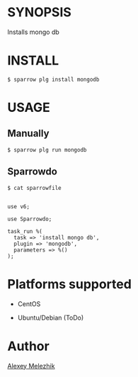 # SYNOPSIS

Installs mongo db


# INSTALL

    $ sparrow plg install mongodb


# USAGE

## Manually

    $ sparrow plg run mongodb

## Sparrowdo

    $ cat sparrowfile


    use v6;

    use Sparrowdo;

    task_run %(
      task => 'install mongo db',
      plugin => 'mongodb',
      parameters => %()
    );

# Platforms supported

* CentOS

* Ubuntu/Debian (ToDo)

# Author

[Alexey Melezhik](melezhik@gmail.com)
